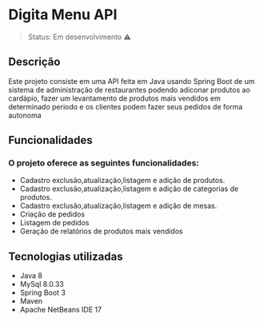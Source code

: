 # Digita Menu API
>Status: Em desenvolvimento ⚠️

## Descrição
Este projeto consiste em uma API feita em Java usando Spring Boot de um sistema de administração de restaurantes podendo adiconar produtos ao cardápio, fazer um levantamento de produtos mais vendidos em determinado periodo e os clientes podem fazer seus pedidos de forma autonoma


## Funcionalidades
### O projeto oferece as seguintes funcionalidades:

+ Cadastro exclusão,atualização,listagem e adição de produtos.
+ Cadastro exclusão,atualização,listagem e adição de categorias de produtos.
+ Cadastro exclusão,atualização,listagem e adição de mesas.
+ Criação de pedidos
+ Listagem de pedidos
+ Geração de relatórios de produtos mais vendidos

## Tecnologias utilizadas

+ Java 8
+ MySql 8.0.33
+ Spring Boot 3
+ Maven
+ Apache NetBeans IDE 17
